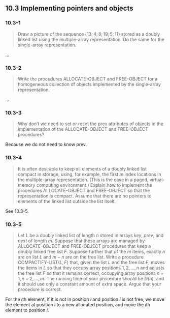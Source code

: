 ## 10.3 Implementing pointers and objects

### 10.3-1

> Draw a picture of the sequence $\langle 13; 4; 8; 19; 5; 11\rangle$ stored as a doubly linked list using the multiple-array representation. Do the same for the single-array representation.

$\dots$

### 10.3-2

> Write the procedures ALLOCATE-OBJECT and FREE-OBJECT for a homogeneous collection of objects implemented by the single-array representation.

$\dots$

### 10.3-3

> Why don’t we need to set or reset the prev attributes of objects in the implementation of the ALLOCATE-OBJECT and FREE-OBJECT procedures?

Because we do not need to know prev.

### 10.3-4

> It is often desirable to keep all elements of a doubly linked list compact in storage, using, for example, the first $m$ index locations in the multiple-array representation. (This is the case in a paged, virtual-memory computing environment.) Explain how to implement the procedures ALLOCATE-OBJECT and FREE-OBJECT so that the representation is compact. Assume that there are no pointers to elements of the linked list outside the list itself.

See 10.3-5.

### 10.3-5

> Let $L$ be a doubly linked list of length $n$ stored in arrays $key$, $prev$, and $next$ of length $m$. Suppose that these arrays are managed by ALLOCATE-OBJECT and FREE-OBJECT procedures that keep a doubly linked free list $F$. Suppose further that of the $m$ items, exactly $n$ are on list $L$ and $m - n$ are on the free list. Write a procedure COMPACTIFY-LIST$(L,F)$ that, given the list $L$ and the free list $F$, moves the items in $L$ so that they occupy array positions $1,2,\dots,n$ and adjusts the free list $F$ so that it remains correct, occupying array positions $n+1, n+2, \dots ,m$. The running time of your procedure should be $\Theta(n)$, and it should use only a constant amount of extra space. Argue that your procedure is correct.

For the $i$th element, if it is not in position $i$ and position $i$ is not free, we move the element at position $i$ to a new allocated position, and move the $i$th element to position $i$.
